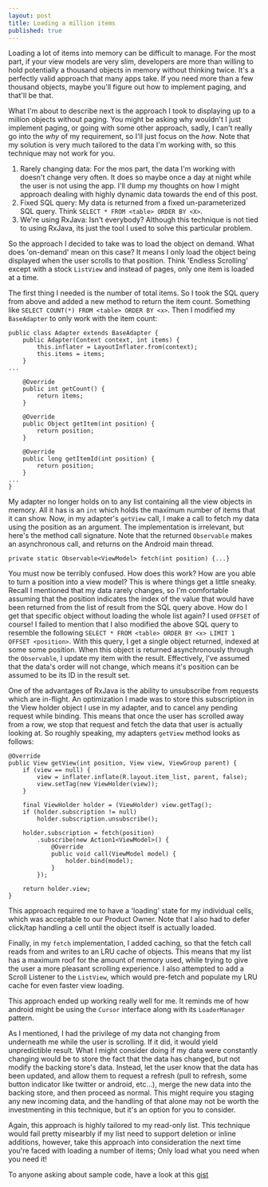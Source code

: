 ```yaml
---
layout: post
title: Loading a million items
published: true
---
```


Loading a lot of items into memory can be difficult to manage. For the most part, if your view models are very slim, developers are more than willing to hold potentially a thousand objects in memory without thinking twice. It's a perfectly valid approach that many apps take. If you need more than a few thousand objects, maybe you'll figure out how to implement paging, and that'll be that. 

What I'm about to describe next is the approach I took to displaying up to a million objects without paging. You might be asking why wouldn't I just implement paging, or going with some other approach, sadly, I can't really go into the _why_ of my requirement, so I'll just focus on the _how_. Note that my solution is very much tailored to the data I'm working with, so this technique may not work for you.

1. Rarely changing data: For the mos part, the data I'm working with doesn't change very often. It does so maybe once a day at night while the user is not using the app. I'll dump my thoughts on how I might approach dealing with highly dynamic data towards the end of this post.
1. Fixed SQL query: My data is returned from a fixed un-parameterized SQL query. Think `SELECT * FROM <table> ORDER BY <X>`.
1. We're using RxJava: Isn't everybody? Although this technique is not tied to using RxJava, its just the tool I used to solve this particular problem.

So the approach I decided to take was to load the object on demand. What does 'on-demand' mean on this case? It means I only load the object being displayed when the user scrolls to that position. Think 'Endless Scrolling' except with a stock `ListView` and instead of pages, only one item is loaded at a time.

The first thing I needed is the number of total items. So I took the SQL query from above and added a new method to return the item count. Something like `SELECT COUNT(*) FROM <table> ORDER BY <x>`. Then I modified my `BaseAdapter` to only work with the item count:

```
public class Adapter extends BaseAdapter {
    public Adapter(Context context, int items) {
		this.inflater = LayoutInflater.from(context);
		this.items = items;
	}
...

    @Override
	public int getCount() {
		return items;
	}

	@Override
	public Object getItem(int position) {
		return position;
	}

	@Override
	public long getItemId(int position) {
		return position;
    }
...
}
```

My adapter no longer holds on to any list containing all the view objects in memory. All it has is an `int` which holds the maximum number of items that it can show. Now, in my adapter's `getView` call, I make a call to fetch my data using the position as an argument. The implementation is irrelevant, but here's the method call signature. Note that the returned `Observable` makes an asynchronous call, and returns on the Android main thread.

```
private static Observable<ViewModel> fetch(int position) {...}
```

You must now be terribly confused. How does this work? How are you able to turn a position into a view model? This is where things get a little sneaky. Recall I mentioned that my data rarely changes, so I'm comfortable assuming that the position indicates the index of the value that would have been returned from the list of result from the SQL query above. How do I get that specific object without loading the whole list again? I used `OFFSET` of course! I failed to mention that I also modified the above SQL query to resemble the following `SELECT * FROM <table> ORDER BY <x> LIMIT 1 OFFSET <position>`. With this query, I get a single object returned, indexed at some some position. When this object is returned asynchronously through the `Observable`, I update my item with the result. Effectively, I've assumed that the data's order will not change, which means it's position can be assumed to be its ID in the result set.

One of the advantages of RxJava is the ability to unsubscribe from requests which are in-flight. An optimization I made was to store this subscription in the View holder object I use in my adapter, and to cancel any pending request while binding. This means that once the user has scrolled away from a row, we stop that request and fetch the data that user is actually looking at. So roughly speaking, my adapters `getView` method looks as follows:

```
@Override
public View getView(int position, View view, ViewGroup parent) {
	if (view == null) {
		view = inflater.inflate(R.layout.item_list, parent, false);
		view.setTag(new ViewHolder(view));
	}

	final ViewHolder holder = (ViewHolder) view.getTag();
	if (holder.subscription != null)
		holder.subscription.unsubscribe();

	holder.subscription = fetch(position)
		.subscribe(new Action1<ViewModel>() {
			@Override
			public void call(ViewModel model) {
				holder.bind(model);
			}
		});

	return holder.view;
}
```

This approach required me to have a 'loading' state for my individual cells, which was acceptable to our Product Owner. Note that I also had to defer click/tap handling a cell until the object itself is actually loaded.

Finally, in my `fetch` implementation, I added caching, so that the fetch call reads from and writes to an LRU cache of objects. This means that my list has a maximum roof for the amount of memory used, while trying to give the user a more pleasant scrolling experience. I also attempted to add a Scroll Listener to the `ListView`, which would pre-fetch and populate my LRU cache for even faster view loading.

This approach ended up working really well for me. It reminds me of how android might be using the `Cursor` interface along with its `LoaderManager` pattern.

As I mentioned, I had the privilege of my data not changing from underneath me while the user is scrolling. If it did, it would yield unpredictible result. What I might consider doing if my data were constantly changing would be to store the fact that the data has changed, but not modify the backing store's data. Instead, let the user know that the data has been updated, and allow them to request a refresh (pull to refresh, some button indicator like twitter or android, etc...), merge the new data into the backing store, and then proceed as normal. This might require you staging any new incoming data, and the handling of that alone may not be worth the investmenting in this technique, but it's an option for you to consider.

Again, this approach is highly tailored to my read-only list. This technique would fail pretty misearbly if my list need to support deletion or inline additions, however, take this approach into consideration the next time you're faced with loading a number of items; Only load what you need when you need it!

To anyone asking about sample code, have a look at this [gist](https://gist.github.com/vijaysharm/17045deae91e3174190e)

